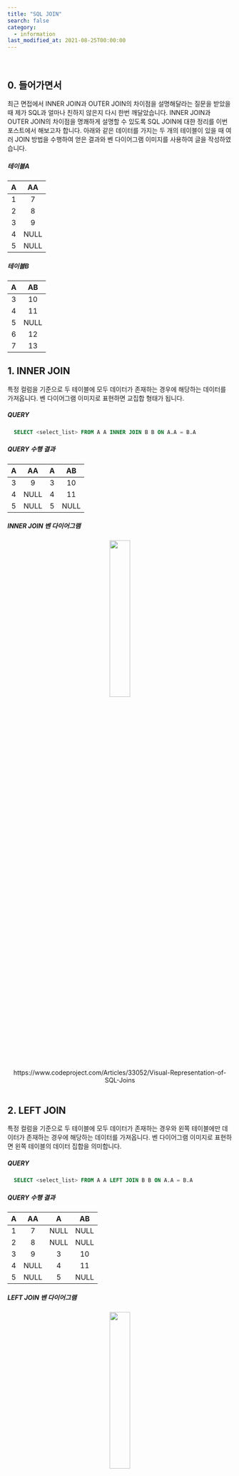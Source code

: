 ```yaml
---
title: "SQL JOIN"
search: false
category:
  - information
last_modified_at: 2021-08-25T00:00:00
---
```


<br>

## 0. 들어가면서

최근 면접에서 INNER JOIN과 OUTER JOIN의 차이점을 설명해달라는 질문을 받았을 때 제가 SQL과 얼마나 친하지 않은지 다시 한번 깨달았습니다. 
INNER JOIN과 OUTER JOIN의 차이점을 명쾌하게 설명할 수 있도록 SQL JOIN에 대한 정리를 이번 포스트에서 해보고자 합니다. 
아래와 같은 데이터를 가지는 두 개의 테이블이 있을 때 여러 JOIN 방법을 수행하여 얻은 결과와 벤 다이어그램 이미지를 사용하여 글을 작성하였습니다. 

##### 테이블A

| A | AA |
|:---:|:---:|
| 1 | 7 |
| 2 | 8 |
| 3 | 9 |
| 4 | NULL |
| 5 | NULL |

##### 테이블B

| A | AB |
|:---:|:---:|
| 3 | 10 |
| 4 | 11 |
| 5 | NULL |
| 6 | 12 |
| 7 | 13 |

## 1. INNER JOIN

특정 컬럼을 기준으로 두 테이블에 모두 데이터가 존재하는 경우에 해당하는 데이터를 가져옵니다. 
벤 다이어그램 이미지로 표현하면 교집합 형태가 됩니다.

##### QUERY
```SQL
  SELECT <select_list> FROM A A INNER JOIN B B ON A.A = B.A
```

##### QUERY 수행 결과

| A | AA | A | AB |
|:---:|:---:|:---:|:---:|
| 3 | 9 | 3 | 10 |
| 4 | NULL | 4 | 11 |
| 5 | NULL | 5 | NULL |

##### INNER JOIN 벤 다이어그램
<p align="center"><img src="/images/sql-join-1.JPG" width="30%"></p>
<center>https://www.codeproject.com/Articles/33052/Visual-Representation-of-SQL-Joins</center><br>

## 2. LEFT JOIN

특정 컬럼을 기준으로 두 테이블에 모두 데이터가 존재하는 경우와 왼쪽 테이블에만 데이터가 존재하는 경우에 해당하는 데이터를 가져옵니다. 
벤 다이어그램 이미지로 표현하면 왼쪽 테이블의 데이터 집합을 의미합니다.

##### QUERY
```SQL
  SELECT <select_list> FROM A A LEFT JOIN B B ON A.A = B.A
```

##### QUERY 수행 결과

| A | AA | A | AB |
|:---:|:---:|:---:|:---:|
| 1 | 7 | NULL | NULL |
| 2 | 8 | NULL | NULL |
| 3 | 9 | 3 | 10 |
| 4 | NULL | 4 | 11 |
| 5 | NULL | 5 | NULL |

##### LEFT JOIN 벤 다이어그램
<p align="center"><img src="/images/sql-join-2.JPG" width="30%"></p>
<center>https://www.codeproject.com/Articles/33052/Visual-Representation-of-SQL-Joins</center><br>

## 3. RIGHT JOIN

특정 컬럼을 기준으로 두 테이블에 모두 데이터가 존재하는 경우와 오른쪽 테이블에만 데이터가 존재하는 경우에 해당하는 데이터를 가져옵니다. 
벤 다이어그램 이미지로 표현하면 오른쪽 테이블의 데이터 집합을 의미합니다.

##### QUERY
```SQL
  SELECT <select_list> FROM A A RIGHT JOIN B B ON A.A = B.A
```

##### QUERY 수행 결과

| A | AA | A | AB |
|:---:|:---:|:---:|:---:|
| 3 | 9 | 3 | 10 |
| 4 | NULL | 4 | 11 |
| 5 | NULL | 5 | NULL |
| NULL | NULL | 6 | 12 |
| NULL | NULL | 7 | 13 |

##### RIGHT JOIN 벤 다이어그램
<p align="center"><img src="/images/sql-join-3.JPG" width="30%"></p>
<center>https://www.codeproject.com/Articles/33052/Visual-Representation-of-SQL-Joins</center><br>

## 4. OUTER JOIN

**'FULL OUTER JOIN', 'FULL JOIN'** 이라고도 합니다. 
테이블의 모든 ROW들을 가져온 후 특정 컬럼을 기준으로 동일 데이터를 가지는 경우에만 연결해주고 나머지는 NULL을 SETTING 합니다. 
벤 다이어그램 이미지로 표현하면 두 테이블의 전체 데이터 집합을 의미합니다.

##### QUERY
```SQL
  SELECT <select_list> FROM A A FULL OUTER JOIN B B ON A.A = B.A
```

##### QUERY 수행 결과

| A | AA | A | AB |
|:---:|:---:|:---:|:---:|
| 1 | 7 | NULL | NULL |
| 2 | 8 | NULL | NULL |
| 3 | 9 | 3 | 10 |
| 4 | NULL | 4 | 11 |
| 5 | NULL | 5 | NULL |
| NULL | NULL | 6 | 12 |
| NULL | NULL | 7 | 13 |

##### OUTER JOIN 벤 다이어그램
<p align="center"><img src="/images/sql-join-4.JPG" width="30%"></p>
<center>https://www.codeproject.com/Articles/33052/Visual-Representation-of-SQL-Joins</center><br>

## 5. LEFT EXCLUDING JOIN

LEFT JOIN 방식에서 교집합 영역을 제거한 데이터 영역입니다.
LEFT JOIN 방식에서 JOIN 시 기준으로 사용한 컬럼 값이 오른쪽 테이블에서 NULL인 경우를 찾아냅니다. 
벤 다이어그램 이미지로 표현하면 왼쪽 테이블에만 존재하는 데이터 집합을 의미합니다.

##### QUERY
```SQL
  SELECT <select_list> FROM A A LEFT JOIN B B ON A.A = B.A WHERE B.A IS NULL
```

##### QUERY 수행 결과

| A | AA | A | AB |
|:---:|:---:|:---:|:---:|
| 1 | 7 | NULL | NULL |
| 2 | 8 | NULL | NULL |

##### LEFT EXCLUDING JOIN 벤 다이어그램
<p align="center"><img src="/images/sql-join-5.JPG" width="30%"></p>
<center>https://www.codeproject.com/Articles/33052/Visual-Representation-of-SQL-Joins</center><br>

## 6. RIGHT EXCLUDING JOIN

RIGHT JOIN 방식에서 교집합 영역을 제거한 데이터 영역입니다.
RIGHT JOIN 방식에서 JOIN 시 기준으로 사용한 컬럼 값이 왼쪽 테이블에서 NULL인 경우를 찾아냅니다. 
벤 다이어그램 이미지로 표현하면 오른쪽 테이블에만 존재하는 데이터 집합을 의미합니다.

##### QUERY
```SQL
  SELECT <select_list> FROM A A RIGHT JOIN B B ON A.A = B.A WHERE A.A IS NULL
```

##### QUERY 수행 결과

| A | AA | A | AB |
|:---:|:---:|:---:|:---:|
| NULL | NULL | 6 | 12 |
| NULL | NULL | 7 | 13 |

##### RIGHT EXCLUDING JOIN 벤 다이어그램
<p align="center"><img src="/images/sql-join-6.JPG" width="30%"></p>
<center>https://www.codeproject.com/Articles/33052/Visual-Representation-of-SQL-Joins</center><br>

## 7. OUTER EXCLUDING JOIN

OUTER JOIN 방식에서 교집합 영역을 제거한 데이터 영역입니다.
OUTER JOIN 방식에서 JOIN 시 기준으로 사용한 컬럼 값이 왼쪽 테이블에서 NULL인 경우 혹은 오른쪽 테이블에서 NULL인 경우를 찾아냅니다. 
벤 다이어그램 이미지로 표현하면 두 테이블의 데이터에서 교집합 영역을 제거한 데이터 집합을 의미합니다.

##### QUERY
```SQL
  SELECT <select_list> FROM A A FULL OUTER JOIN B B ON A.A = B.A WHERE A.A IS NULL OR B.A IS NULL
```

##### QUERY 수행 결과

| A | AA | A | AB |
|:---:|:---:|:---:|:---:|
| 1 | 7 | NULL | NULL |
| 2 | 8 | NULL | NULL |
| NULL | NULL | 6 | 12 |
| NULL | NULL | 7 | 13 |

##### OUTER EXCLUDING JOIN 벤 다이어그램
<p align="center"><img src="/images/sql-join-7.JPG" width="30%"></p>
<center>https://www.codeproject.com/Articles/33052/Visual-Representation-of-SQL-Joins</center><br>

## CLOSING
포스트를 작성하면서 MySQL의 경우 OUTER JOIN(FULL OUTER JOIN) 키워드를 처리하지 못한다는 사실을 알았습니다. 
UNION 키워드를 사용하여 같은 결과를 얻을 수 있으며 잊어버리지 않기 위해 기록해두도록 하겠습니다.

##### OUTER JOIN QUERY(MySQL)
```SQL
  SELECT * FROM mysqldb.A A LEFT JOIN mysqldb.B B ON A.A = B.A
  UNION
  SELECT * FROM mysqldb.A A RIGHT JOIN mysqldb.B B ON A.A = B.A;
```

##### OUTER EXCLUDING JOIN QUERY(MySQL)
```SQL
  SELECT * FROM mysqldb.A A LEFT JOIN mysqldb.B B ON A.A = B.A WHERE B.A IS NULL
  UNION
  SELECT * FROM mysqldb.A A RIGHT JOIN mysqldb.B B ON A.A = B.A WHERE A.A IS NULL;
```

#### REFERENCE
- <https://www.codeproject.com/Articles/33052/Visual-Representation-of-SQL-Joins>
- <https://yoo-hyeok.tistory.com/98>